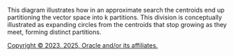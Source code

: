This diagram illustrates how in an approximate search the centroids end up partitioning the vector space into k partitions. This division is conceptually illustrated as expanding circles from the centroids that stop growing as they meet,
            forming distinct partitions.

[Copyright © 2023, 2025, Oracle and/or its affiliates.](../../../dcommon/html/cpyr.htm)

